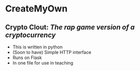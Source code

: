 # CreateMyOwn

## **Crypto Clout:** *The rap game version of a cryptocurrency*
- This is written in python
- (Soon to have) Simple HTTP interface
- Runs on Flask
- In one file for use in teaching
